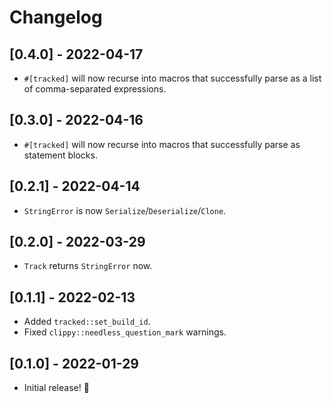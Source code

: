# Changelog

## [0.4.0] - 2022-04-17

- `#[tracked]` will now recurse into macros that successfully parse as a list of comma-separated expressions.

## [0.3.0] - 2022-04-16

- `#[tracked]` will now recurse into macros that successfully parse as statement blocks.

## [0.2.1] - 2022-04-14

- `StringError` is now `Serialize`/`Deserialize`/`Clone`.

## [0.2.0] - 2022-03-29

- `Track` returns `StringError` now.

## [0.1.1] - 2022-02-13

- Added `tracked::set_build_id`.
- Fixed `clippy::needless_question_mark` warnings.

## [0.1.0] - 2022-01-29

- Initial release! 🎉
